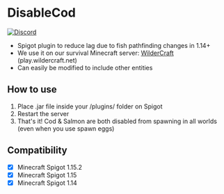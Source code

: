 # DisableCod
[![Discord](https://img.shields.io/discord/272499714048524288.svg?logo=discord)](https://discord.gg/h8N4rrV)

- Spigot plugin to reduce lag due to fish pathfinding changes in 1.14+
- We use it on our survival Minecraft server: [WilderCraft](https://wildercraft.net) (play.wildercraft.net)
- Can easily be modified to include other entities


## How to use

1. Place .jar file inside your /plugins/ folder on Spigot
2. Restart the server
3. That's it! Cod & Salmon are both disabled from spawning in all worlds (even when you use spawn eggs)

## Compatibility

- [x] Minecraft Spigot 1.15.2
- [x] Minecraft Spigot 1.15
- [x] Minecraft Spigot 1.14

